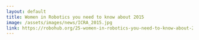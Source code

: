 ```yaml
---
layout: default
title: Women in Robotics you need to know about 2015
image: /assets/images/news/ICRA_2015.jpg
link: https://robohub.org/25-women-in-robotics-you-need-to-know-about-2015/
---
```

